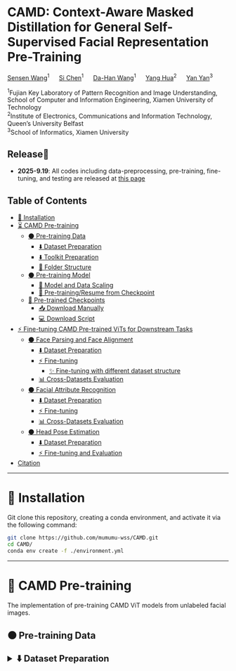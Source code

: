 # CAMD: Context-Aware Masked Distillation for General Self-Supervised Facial Representation Pre-Training

[Sensen Wang]()<sup>1</sup> &emsp; [Si Chen]()<sup>1</sup> &emsp; [Da-Han Wang]()<sup>1</sup> &emsp;
[Yang Hua]()<sup>2</sup> &emsp; [Yan Yan]()<sup>3</sup>


<sup>1</sup>Fujian Key Laboratory of Pattern Recognition and Image Understanding, School of Computer and Information Engineering, Xiamen University of Technology <br>
<sup>2</sup>Institute of Electronics, Communications and Information Technology, Queen’s University Belfast <br>
<sup>3</sup>School of Informatics, Xiamen University <br>

## Release🎉 

*  **2025-9.19**: All codes including data-preprocessing, pre-training, fine-tuning, and testing are released at [this page](https://github.com/mumumu-wss/CAMD/edit/main)

## Table of Contents

  - [🔧 Installation](#installation)
  - [⏳ CAMD Pre-training](#CAMD-pretraining)
    - [⚫ Pre-training Data](#pre-training-data)
      - [⬇️ Dataset Preparation](#pt-dataset-preparation)
      - [⬇️ Toolkit Preparation](#toolkit-preparation)
      - [📁 Folder Structure](#folder-structure)
    - [⚫ Pre-training Model](#pre-training-model)
      - [🚀 Model and Data Scaling](#model-and-data-scaling)
      - [💾 Pre-training/Resume from Checkpoint](#resume-for-pretraining)
    - [🤗 Pre-trained Checkpoints](#pre-trained-model)
      - [📥 Download Manually](#download-manually)
      - [💻 Download Script](#download-script)
  - [⚡ Fine-tuning CAMD Pre-trained ViTs for Downstream Tasks](#CAMD-finetuning)
    - [⚫ Face Parsing and Face Alignment](#fpafa)
      - [⬇️ Dataset Preparation](#dfd-dataset-preparation)
      - [⚡ Fine-tuning](#dfd-finetuning)
        - [✨ Fine-tuning with different dataset structure](#finetuning-different-dataset) 
      - [📊 Cross-Datasets Evaluation](#dfd-testing)
    - [⚫ Facial Attribute Recognition](#far)
      - [⬇️ Dataset Preparation](#far-dataset-preparation)
      - [⚡ Fine-tuning](#far-finetuning)
      - [📊 Cross-Datasets Evaluation](#diff-testing)
    - [⚫ Head Pose Estimation](#HPE)
      - [⬇️ Dataset Preparation](#fas-dataset-preparation)
      - [⚡ Fine-tuning and Evaluation](#fas-finetuning)
  - [Citation](#citing-CAMD)

---

# 🔧 Installation 

<a id="installation"></a>
Git clone this repository, creating a conda environment, and activate it via the following command: 

```bash
git clone https://github.com/mumumu-wss/CAMD.git
cd CAMD/
conda env create -f ./environment.yml
```

---

#  🚀 CAMD Pre-training

<a id="fsfm-pretraining"></a>
The implementation of pre-training CAMD ViT models from unlabeled facial images.

<a id="download-script"></a>

## ⚫ Pre-training Data 

<a id="pre-training-data"></a>

<details>
<a id="pt-dataset-preparation"></a>
<summary style="font-size: 20px; font-weight: bold;">⬇️ Dataset Preparation</summary>

For paper implementation, we have pre-trained our model on the following datasets. Download these datasets optionally and refer to [Folder Structure](#folder-structure).

- [VGGFace2](https://github.com/ox-vgg/vgg_face2) _for main experiments (raw data: images)_ 

<details>
<a id="folder-structure"></a>
<summary style="font-size: 20px; font-weight: bold;">📁 Folder Structure</summary>


> You need to modify the path corresponding to the file in `run_CAMD_PRETRAIN.sh`

The following is the **default Folder Structure**. The paths in each directory are described in the comments. 

```bash
datasets/
├── pretrain/
│   ├── VGG-Face2/    # VGGFace2
│   │   ├── train/    # download data
│   │   ├── test/    # download data
```

</details>

## ⚫ Pre-training Model

<a id="pre-training-model"></a>

<details>
<a id="pre-training-from-scratch"></a>
<summary style="font-size: 20px; font-weight: bold;">🔄 Pre-training from Scratch</summary>

`cd CAMD` and run the script `sh run_CAMD_pretrain.sh` to pre-train the model.
</details>


<details>
<a id="model-and-data-scaling"></a>
<summary style="font-size: 20px; font-weight: bold;">🚀 Model and Data Scaling</summary>


- **Model Scaling.** To pre-train ViT-Small, ViT-Base, ViT-Large, or ViT-Huge, set `--model` to one of:

  ```
  --model [CAMD_vit_base_patch16, CAMD_vit_large_patch16, CAMD_vit_huge_patch14 (with --patch_size 14)]
  ```

  </details>

## 🤗 Pre-trained Checkpoints

<a id="pre-trained-model"></a>

<details>
<a id="download-manually"></a>
<summary style="font-size: 20px; font-weight: bold;">📥 Download Manually</summary>


We provide the model weights.

coming soon.

---

#  ⚡ Fine-tuning CAMD Pre-trained ViTs for Downstream Tasks

<a id="CAMD-finetuning"></a>
The implementation of fine-tuning pre-trained model on various downstream face security-related tasks.


## ⚫ Facial Attribute Recognition

<a id="far"></a>

<details style="margin-left: 20px;">
<a id="diff-dataset-preparation"></a>
<summary style="font-size: 20px; font-weight: bold;">⬇️ Dataset Preparation</summary>


We train and test on CelebA and LFWA respectively. Download these datasets and refer to [FAR Folder Structure](#far-folder-structure).

- [CelebA](https://mmlab.ie.cuhk.edu.hk/projects/CelebA.html)
- [LFWA](https://drive.google.com/drive/folders/0B7EVK8r0v71pQ3NzdzRhVUhSams?resourcekey=0-Kpdd6Vctf-AdJYfS55VULA)
</details>
<details style="margin-left: 20px;">
<a id="diff-folder-structure"></a>
<summary style="font-size: 20px; font-weight: bold;">📁 FAR Folder Structure</summary>


The following is the **default Folder Structure** for unseen FAR. The paths in each directory are described in the comments. 

```bash
datasets/
├── downstream/
│   ├── CelebA/
│   │   ├── Anno/
│   │   ├── Eval/
│   │   ├── img_align_celeba/
│   ├── LFWA/
│   │   ├── lfw/
│   │   ├── lfw_attributes.txt/
```

<details style="margin-left: 20px;">
<a id="diff-finetuning"></a>
<summary style="font-size: 20px; font-weight: bold;">⚡ Fine-tuning</summary>

`cd CAMD` and run the script `sh run_CAMD_far_finetune.sh` to fine-tune the model:


## ⚫ Facial Expression Recognition  (FER)

<a id="fer"></a>

<details style="margin-left: 20px;">
<a id="fas-dataset-preparation"></a>
<summary style="font-size: 20px; font-weight: bold;">⬇️ Dataset Preparation</summary>

- We train and test on ferplus and RAF-DB respectively. Download these datasets and refer to [FER Folder Structure](#far-folder-structure).

  - [ferplus](https://github.com/microsoft/FERPlus)
  - [RAF-DB](https://www.kaggle.com/datasets/shuvoalok/raf-db-dataset)

  ```bash
  datasets/
  ├── downstream/
  │   ├── ferplus/
  │   │   ├── data/
  │   │   ├── fer2013.csv/
  │   │   ├── fer2013new.csv/
  │   ├── RAF-DB/
  │   │   ├── basic/
  │   │   ├── compound/
  ```

  </details>

<details style="margin-left: 20px;">
<a id="fas-finetuning"></a>
<summary style="font-size: 20px; font-weight: bold;">⚡ Fine-tuning and Evaluation</summary>

`cd CAMD` and run the script `sh run_CAMD_fer_finetune.sh` to fine-tune the model:

---

## ⚫ Face Parsing and Face Alignment (FP and FA)

<a id="fpandfa"></a>

For the implementation of this part of the downstream tasks, please refer to [FaRL](https://github.com/faceperceiver/farl?tab=readme-ov-file#setup-downstream-training).

## ⚫ Head Pose Estimation (HPE)

<a id="fpandfa"></a>

For the implementation of this part of the downstream tasks, please refer to [TokenHPE](https://github.com/zc2023/TokenHPE)

# Citation

<a id="citation"></a>

If our research helps your work, please consider giving us a star ⭐ or citing us:

```
@inproceedings{
}
```
